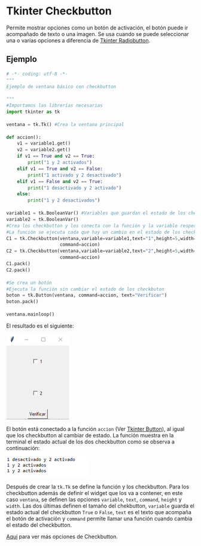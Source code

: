 # Tkinter Checkbutton
Permite mostrar opciones como un botón de activación, el botón puede ir acompañado de texto o una imagen. Se usa cuando se puede seleccionar una o varias opciones a diferencia de [Tkinter Radiobutton](https://github.com/juan-suarezp/PythonTkinterTutorial/blob/master/widgets/radiobutton/radiobutton.md).

## Ejemplo

```python
# -*- coding: utf-8 -*-
"""
Ejemplo de ventana básico con checkbutton

"""
#Importamos las librerías necesarias
import tkinter as tk

ventana = tk.Tk() #Crea la ventana principal

def accion():
    v1 = variable1.get()
    v2 = variable2.get()
    if v1 == True and v2 == True:
        print("1 y 2 activados")
    elif v1 == True and v2 == False:
        print("1 activado y 2 desactivado")
    elif v1 == False and v2 == True:
        print("1 desactivado y 2 activado")
    else:
        print("1 y 2 desactivados")
        
variable1 = tk.BooleanVar() #Variables que guardan el estado de los checkbutton
variable2 = tk.BooleanVar()
#Crea los checkbutton y los conecta con la función y la variable respectiva
#La función se ejecuta cada que hay un cambio en el estado de los checkbutton
C1 = tk.Checkbutton(ventana,variable=variable1,text="1",height=5,width=20,
                    command=accion)
C2 = tk.Checkbutton(ventana,variable=variable2,text="2",height=5,width=20,
                    command=accion)
C1.pack()
C2.pack()

#Se crea un botón
#Ejecuta la función sin cambiar el estado de los checkbuton
boton = tk.Button(ventana, command=accion, text="Verificar")
boton.pack()

ventana.mainloop()
```
El resultado es el siguiente:

![ventana checkbutton](https://github.com/juan-suarezp/PythonTkinterTutorial/blob/master/widgets/checkbutton/ventanacheckbutton.png)

El botón está conectado a la función `accion` (Ver [Tkinter Button](https://github.com/juan-suarezp/PythonTkinterTutorial/blob/master/widgets/button/button.md)), al igual que los checkbutton al cambiar de estado. La función muestra en la terminal el estado actual de los dos checkbutton como se observa a continuación:

![funcion checkbutton](https://github.com/juan-suarezp/PythonTkinterTutorial/blob/master/widgets/checkbutton/funcioncheckbutton.png)

Después de crear la `tk.Tk` se define la función y los checkbutton. Para los checkbutton además de definir el widget que los va a contener, en este caso `ventana`, se definen las opciones `variable`, `text`, `command`, `height` y `width`. Las dos últimas definen el tamaño del chekbutton, `variable` guarda el estado actual del checkbutton `True` o `False`, `text` es el texto que acompaña el botón de activación y `command` permite llamar una función cuando cambia el estado del checkbutton.

[Aquí](https://www.tutorialspoint.com/python/tk_checkbutton.htm) para ver más opciones de Checkbutton.

